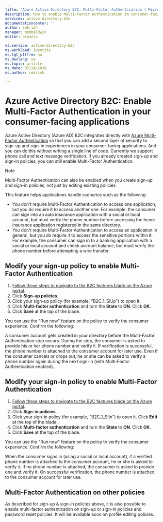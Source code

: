 ```yaml
---
title: 'Azure Active Directory B2C: Multi-Factor Authentication | Microsoft Docs'
description: How to enable Multi-Factor Authentication in consumer-facing applications secured by Azure Active Directory B2C
services: active-directory-b2c
documentationcenter: ''
author: swkrish
manager: msmbaldwin
editor: bryanla

ms.service: active-directory-b2c
ms.workload: identity
ms.tgt_pltfrm: na
ms.devlang: na
ms.topic: article
ms.date: 07/24/2016
ms.author: swkrish

---
```

# Azure Active Directory B2C: Enable Multi-Factor Authentication in your consumer-facing applications
Azure Active Directory (Azure AD) B2C integrates directly with [Azure Multi-Factor Authentication](../multi-factor-authentication/multi-factor-authentication.md) so that you can add a second layer of security to sign-up and sign-in experiences in your consumer-facing applications. And you can do this without writing a single line of code. Currently we support phone call and text message verification. If you already created sign-up and sign-in policies, you can still enable Multi-Factor Authentication.

> [!NOTE]
> Multi-Factor Authentication can also be enabled when you create sign-up and sign-in policies, not just by editing existing policies.
> 
> 

This feature helps applications handle scenarios such as the following:

* You don't require Multi-Factor Authentication to access one application, but you do require it to access another one. For example, the consumer can sign into an auto insurance application with a social or local account, but must verify the phone number before accessing the home insurance application registered in the same directory.
* You don't require Multi-Factor Authentication to access an application in general, but you do require it to access the sensitive portions within it. For example, the consumer can sign in to a banking application with a social or local account and check account balance, but must verify the phone number before attempting a wire transfer.

## Modify your sign-up policy to enable Multi-Factor Authentication
1. [Follow these steps to navigate to the B2C features blade on the Azure portal](active-directory-b2c-app-registration.md#navigate-to-the-b2c-features-blade).
2. Click **Sign-up policies**.
3. Click your sign-up policy (for example, "B2C_1_SiUp") to open it.
4. Click **Multi-factor authentication** and turn the **State** to **ON**. Click **OK**.
5. Click **Save** at the top of the blade.

You can use the "Run now" feature on the policy to verify the consumer experience. Confirm the following:

A consumer account gets created in your directory before the Multi-Factor Authentication step occurs. During the step, the consumer is asked to provide his or her phone number and verify it. If verification is successful, the phone number is attached to the consumer account for later use. Even if the consumer cancels or drops out, he or she can be asked to verify a phone number again during the next sign-in (with Multi-Factor Authentication enabled).

## Modify your sign-in policy to enable Multi-Factor Authentication
1. [Follow these steps to navigate to the B2C features blade on the Azure portal](active-directory-b2c-app-registration.md#navigate-to-the-b2c-features-blade).
2. Click **Sign-in policies**.
3. Click your sign-in policy (for example, "B2C_1_SiIn") to open it. Click **Edit** at the top of the blade.
4. Click **Multi-factor authentication** and turn the **State** to **ON**. Click **OK**.
5. Click **Save** at the top of the blade.

You can use the "Run now" feature on the policy to verify the consumer experience. Confirm the following:

When the consumer signs in (using a social or local account), if a verified phone number is attached to the consumer account, he or she is asked to verify it. If no phone number is attached, the consumer is asked to provide one and verify it. On successful verification, the phone number is attached to the consumer account for later use.

## Multi-Factor Authentication on other policies
As described for sign-up & sign-in policies above, it is also possible to enable multi-factor authentication on sign-up or sign-in policies and password reset policies. It will be available soon on profile editing policies.

